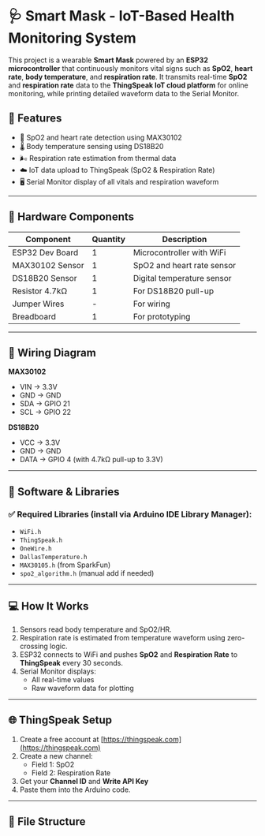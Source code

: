 # 🩺 Smart Mask - IoT-Based Health Monitoring System

This project is a wearable **Smart Mask** powered by an **ESP32 microcontroller** that continuously monitors vital signs such as **SpO2**, **heart rate**, **body temperature**, and **respiration rate**. It transmits real-time **SpO2** and **respiration rate** data to the **ThingSpeak IoT cloud platform** for online monitoring, while printing detailed waveform data to the Serial Monitor.

## 📌 Features

- 🔴 SpO2 and heart rate detection using MAX30102
- 🌡️ Body temperature sensing using DS18B20
- 🌬️ Respiration rate estimation from thermal data
- ☁️ IoT data upload to ThingSpeak (SpO2 & Respiration Rate)
- 🖥️ Serial Monitor display of all vitals and respiration waveform

---

## 🔧 Hardware Components

| Component         | Quantity | Description                       |
|------------------|----------|-----------------------------------|
| ESP32 Dev Board   | 1        | Microcontroller with WiFi         |
| MAX30102 Sensor   | 1        | SpO2 and heart rate sensor        |
| DS18B20 Sensor    | 1        | Digital temperature sensor        |
| Resistor 4.7kΩ    | 1        | For DS18B20 pull-up               |
| Jumper Wires      | -        | For wiring                        |
| Breadboard        | 1        | For prototyping                   |

---

## 🔌 Wiring Diagram

**MAX30102**
- VIN → 3.3V
- GND → GND
- SDA → GPIO 21
- SCL → GPIO 22

**DS18B20**
- VCC → 3.3V
- GND → GND
- DATA → GPIO 4 (with 4.7kΩ pull-up to 3.3V)

---

## 🧠 Software & Libraries

### ✅ Required Libraries (install via Arduino IDE Library Manager):

- `WiFi.h`
- `ThingSpeak.h`
- `OneWire.h`
- `DallasTemperature.h`
- `MAX30105.h` (from SparkFun)
- `spo2_algorithm.h` (manual add if needed)

---

## 💻 How It Works

1. Sensors read body temperature and SpO2/HR.
2. Respiration rate is estimated from temperature waveform using zero-crossing logic.
3. ESP32 connects to WiFi and pushes **SpO2** and **Respiration Rate** to **ThingSpeak** every 30 seconds.
4. Serial Monitor displays:
   - All real-time values
   - Raw waveform data for plotting

---

## 🌐 ThingSpeak Setup

1. Create a free account at [https://thingspeak.com](https://thingspeak.com)
2. Create a new channel:
   - Field 1: SpO2
   - Field 2: Respiration Rate
3. Get your **Channel ID** and **Write API Key**
4. Paste them into the Arduino code.

---

## 📂 File Structure




